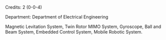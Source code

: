 Credits: 2 (0-0-4)

Department: Department of Electrical Engineering

Magnetic Levitation System, Twin Rotor MIMO System, Gyroscope, Ball and Beam System, Embedded Control System, Mobile Robotic System.
